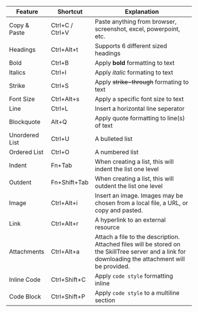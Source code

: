 | Feature        | Shortcut        | Explanation                                                                                                                                          |
|----------------|-----------------|------------------------------------------------------------------------------------------------------------------------------------------------------|
| Copy & Paste   | Ctrl+C / Ctrl+V | Paste anything from browser, screenshot, excel, powerpoint, etc.                                                                                     |
| Headings       | Ctrl+Alt+t      | Supports 6 different sized headings                                                                                                                  |
| Bold           | Ctrl+B          | Apply **bold** formatting to text                                                                                                                    |
| Italics        | Ctrl+I          | Apply *italic* formating to text                                                                                                                     |
| Strike         | Ctrl+S          | Apply ~~strike-through~~ formating to text                                                                                                           |
| Font Size      | Ctrl+Alt+s      | Apply a specific font size to text                                                                                                                   |
| Line           | Ctrl+L          | Insert a horizontal line seperator                                                                                                                   |
| Blockquote     | Alt+Q           | Apply quote formatting to line(s) of text                                                                                                            |
| Unordered List | Ctrl+U          | A bulleted list                                                                                                                                      |
| Ordered List   | Ctrl+O          | A numbered list                                                                                                                                      |  
| Indent         | Fn+Tab          | When creating a list, this will indent the list one level                                                                                            |
| Outdent        | Fn+Shift+Tab    | When creating a list, this will outdent the list one level                                                                                           |
| Image          | Ctrl+Alt+i      | Insert an image.  Images may be chosen from a local file, a URL, or copy and pasted.                                                                 |
| Link           | Ctrl+Alt+r      | A hyperlink to an external resource                                                                                                                  |
| Attachments    | Ctrl+Alt+a      | Attach a file to the description.  Attached files will be stored on the SkillTree server and a link for downloading the attachment will be provided. |
| Inline Code    | Ctrl+Shift+C    | Apply `code style` formatting inline                                                                                                                 |
| Code Block     | Ctrl+Shift+P    | Apply `code style` to a multiline section                                                                                                            |